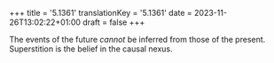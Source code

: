 +++
title = '5.1361'
translationKey = '5.1361'
date = 2023-11-26T13:02:22+01:00
draft = false
+++

The events of the future <em>cannot</em> be inferred from those of the present.
Superstition is the belief in the causal nexus.
